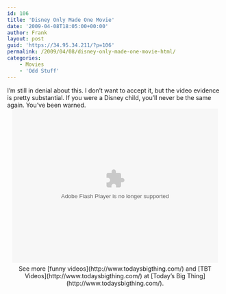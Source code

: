 ```yaml
---
id: 106
title: 'Disney Only Made One Movie'
date: '2009-04-08T18:05:00+00:00'
author: Frank
layout: post
guid: 'https://34.95.34.211/?p=106'
permalink: /2009/04/08/disney-only-made-one-movie-html/
categories:
    - Movies
    - 'Odd Stuff'
---
```


<div src="v5">I’m still in denial about this. I don’t want to accept it, but the video evidence is pretty substantial. If you were a Disney child, you’ll never be the same again. You’ve been warned. <center><object data="http://www.todaysbigthing.com/betamax/betamax.swf?item_id=1427&fullscreen=1" height="360" type="application/x-shockwave-flash" width="480"><param name="allowScriptAccess" value="sameDomain"></param><param name="allowfullscreen" value="true"></param><param name="movie" quality="best" value="http://www.todaysbigthing.com/betamax/betamax.swf?item_id=1427&fullscreen=1"></param></object><div style="padding: 5px 0pt; text-align: center; width: 480px;">See more [funny videos](http://www.todaysbigthing.com/) and [TBT Videos](http://www.todaysbigthing.com/) at [Today’s Big Thing](http://www.todaysbigthing.com/).</div></center></div>